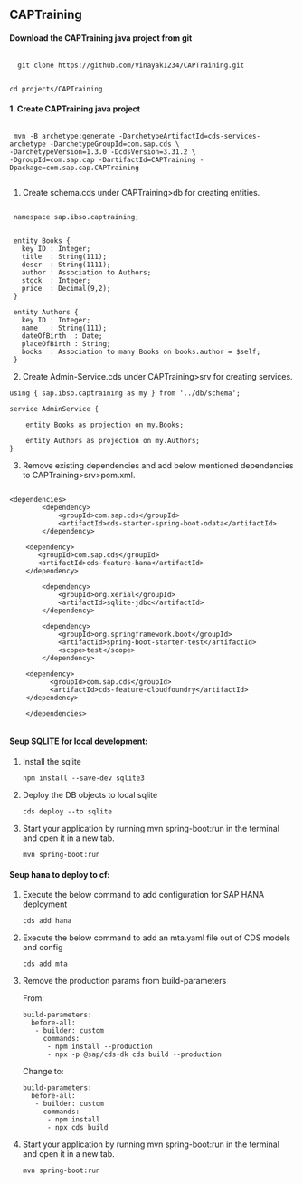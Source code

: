 ## CAPTraining

#### Download the CAPTraining java project from git

<code>
  git clone https://github.com/Vinayak1234/CAPTraining.git 
  
  cd projects/CAPTraining
</code>

#### 1. Create CAPTraining java project
<code>
 mvn -B archetype:generate -DarchetypeArtifactId=cds-services-archetype -DarchetypeGroupId=com.sap.cds \
-DarchetypeVersion=1.3.0 -DcdsVersion=3.31.2 \
-DgroupId=com.sap.cap -DartifactId=CAPTraining -Dpackage=com.sap.cap.CAPTraining  

</code>

1. Create schema.cds under CAPTraining>db  for creating entities.

 ```
  
  namespace sap.ibso.captraining;


  entity Books {
    key ID : Integer;
    title  : String(111);
    descr  : String(1111);
    author : Association to Authors;
    stock  : Integer;
    price  : Decimal(9,2);
  }

  entity Authors {
    key ID : Integer;
    name   : String(111);
    dateOfBirth  : Date;  
    placeOfBirth : String;  
    books  : Association to many Books on books.author = $self;
  }

```

2. Create Admin-Service.cds under CAPTraining>srv for creating services.

```
using { sap.ibso.captraining as my } from '../db/schema';

service AdminService {

    entity Books as projection on my.Books;

    entity Authors as projection on my.Authors;
}
```

3. Remove existing dependencies and add below mentioned dependencies to CAPTraining>srv>pom.xml.

```

<dependencies>
		<dependency>
			<groupId>com.sap.cds</groupId>
			<artifactId>cds-starter-spring-boot-odata</artifactId>
		</dependency>

    <dependency>
       <groupId>com.sap.cds</groupId>
       <artifactId>cds-feature-hana</artifactId>
    </dependency>

		<dependency>
			<groupId>org.xerial</groupId>
			<artifactId>sqlite-jdbc</artifactId>
		</dependency>

		<dependency>
			<groupId>org.springframework.boot</groupId>
			<artifactId>spring-boot-starter-test</artifactId>
			<scope>test</scope>
		</dependency>

    <dependency>
          <groupId>com.sap.cds</groupId>
          <artifactId>cds-feature-cloudfoundry</artifactId>
    </dependency>
        
	</dependencies>
  
```


#### Seup SQLITE for local development:

1. Install the sqlite

    `npm install --save-dev sqlite3`

2. Deploy the DB objects to local sqlite

    `cds deploy --to sqlite`

3. Start your application by running mvn spring-boot:run in the terminal and open it in a new tab.

    `mvn spring-boot:run`
    

#### Seup hana to deploy to cf:

1. Execute the below command to add configuration for SAP HANA deployment

    `cds add hana`

2. Execute the below command to add an mta.yaml file out of CDS models and config

    `cds add mta`
    
3. Remove the production params from build-parameters

    From:
    ```
    build-parameters:
      before-all:
       - builder: custom
         commands:
          - npm install --production
          - npx -p @sap/cds-dk cds build --production
    ```

    Change to:

    ```
    build-parameters:
      before-all:
       - builder: custom
         commands:
          - npm install
          - npx cds build
    ```

3. Start your application by running mvn spring-boot:run in the terminal and open it in a new tab.

    `mvn spring-boot:run`


